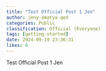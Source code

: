 ```yaml
---
title: "Test Official Post 1 Jen"
author: jeny-amatya-qed
categories: Public
classification: Official (Everyone)
tags: [getting-started]
date: 2024-09-19 23:36:31 
likes: 0
---
```


Test Official Post 1 Jen